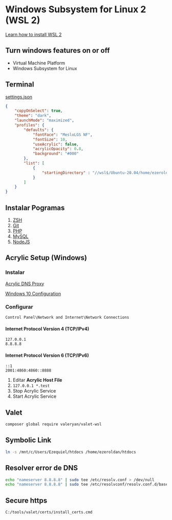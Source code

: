 # Windows Subsystem for Linux 2 (WSL 2)

[Learn how to install WSL 2](https://www.youtube.com/watch?v=ilKQHAFeQR0)  

## Turn windows features on or off
- Virtual Machine Platform
- Windows Subsystem for Linux

## Terminal

[settings.json](https://github.com/microsoft/terminal/blob/master/doc/cascadia/SettingsSchema.md)  

```JSON
{
    "copyOnSelect": true,
    "theme": "dark",
    "launchMode": "maximized",
    "profiles": {
        "defaults": {
            "fontFace": "MesloLGS NF",
            "fontSize": 10,
            "useAcrylic": false,
            "acrylicOpacity": 0.8,
            "background": "#000"
        },
        "list": [
            {
                "startingDirectory" : "//wsl$/Ubuntu-20.04/home/ezeroldan"
            }
        ]
    }
}
```
## Instalar Pogramas
1. [ZSH](./zsh.md)
2. [Git](./git.md)
3. [PHP](./php.md)
4. [MySQL](./mysql.md)
5. [NodeJS](./nodejs.php)

## Acrylic Setup (Windows)

### Instalar
[Acrylic DNS Proxy](http://mayakron.altervista.org/wikibase/show.php?id=AcrylicHome)

[Windows 10 Configuration](https://mayakron.altervista.org/support/acrylic/Windows10Configuration.htm)

### Configurar
`Control Panel\Network and Internet\Network Connections`  

#### Internet Protocol Version 4 (TCP/IPv4)
`127.0.0.1`  
`8.8.8.8`  

#### Internet Protocol Version 6 (TCP/IPv6)
`::1`  
`2001:4860:4860::8888`  

1. Editar **Acrylic Host File**
2. `127.0.0.1 *.test`
3. Stop Acrylic Service
4. Start Acrylic Service

## Valet
```BASH
composer global require valeryan/valet-wsl
```

## Symbolic Link
```BASH
ln -s /mnt/c/Users/Ezequiel/htdocs /home/ezeroldan/htdocs
```

## Resolver error de DNS
```BASH
echo "nameserver 8.8.8.8" | sudo tee /etc/resolv.conf > /dev/null
echo "nameserver 8.8.8.8" | sudo tee /etc/resolvconf/resolv.conf.d/base > /dev/null
```

## Secure https
`C:/tools/valet/certs/install_certs.cmd`



